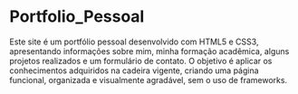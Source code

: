 # Portfolio_Pessoal
Este site é um portfólio pessoal desenvolvido com HTML5 e CSS3, apresentando informações sobre mim, minha formação acadêmica, alguns projetos realizados e um formulário de contato. O objetivo é aplicar os conhecimentos adquiridos na cadeira vigente, criando uma página funcional, organizada e visualmente agradável, sem o uso de frameworks.
